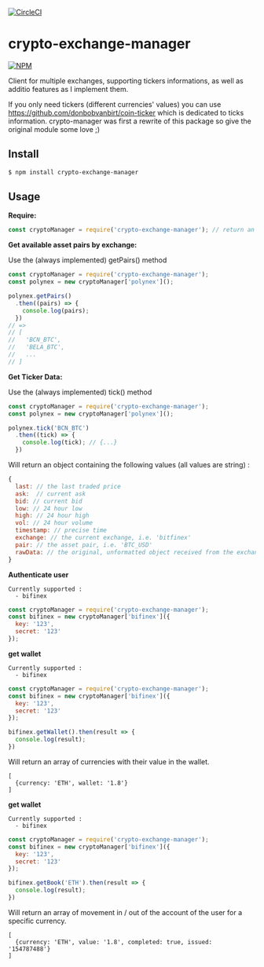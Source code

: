 [![CircleCI](https://circleci.com/gh/azukaar/crypto-exchange-manager.svg?style=svg)](https://circleci.com/gh/azukaar/crypto-exchange-manager)

# crypto-exchange-manager

[![NPM](https://nodei.co/npm/crypto-exchange-manager.png)](https://npmjs.org/package/crypto-exchange-manager)

Client for multiple exchanges, supporting tickers informations, as well as additio features as I implement them. 

If you only need tickers (different currencies' values) you can use https://github.com/donbobvanbirt/coin-ticker which is dedicated to ticks information. crypto-manager was first a rewrite of this package so give the original module some love ;)

## Install

```bash
$ npm install crypto-exchange-manager
```

## Usage
**Require:**
```js
const cryptoManager = require('crypto-exchange-manager'); // return an array of available exchanges
```

**Get available asset pairs by exchange:**

Use the (always implemented) getPairs() method

```js
const cryptoManager = require('crypto-exchange-manager');
const polynex = new cryptoManager['polynex']();

polynex.getPairs()
  .then((pairs) => {
    console.log(pairs);
  })
// =>
// [
//   'BCN_BTC',
//   'BELA_BTC',
//   ...
// ]
```

**Get Ticker Data:**

Use the (always implemented) tick() method

```js
const cryptoManager = require('crypto-exchange-manager');
const polynex = new cryptoManager['polynex']();

polynex.tick('BCN_BTC')
  .then((tick) => {
    console.log(tick); // {...}
  })
```

Will return an object containing the following values (all values are string) :

```js
{
  last: // the last traded price
  ask:  // current ask
  bid: // current bid
  low: // 24 hour low
  high: // 24 hour high
  vol: // 24 hour volume
  timestamp: // precise time
  exchange: // the current exchange, i.e. 'bitfinex'
  pair: // the asset pair, i.e. 'BTC_USD'
  rawData: // the original, unformatted object received from the exchange api. Differs by exchange.
}
```

**Authenticate user**

```
Currently supported : 
  - bifinex
```

```js
const cryptoManager = require('crypto-exchange-manager');
const bifinex = new cryptoManager['bifinex']({
  key: '123',
  secret: '123'
});
```

**get wallet**

```
Currently supported : 
  - bifinex
```

```js
const cryptoManager = require('crypto-exchange-manager');
const bifinex = new cryptoManager['bifinex']({
  key: '123',
  secret: '123'
});

bifinex.getWallet().then(result => {
  console.log(result);
})
```

Will return an array of currencies with their value in the wallet.

```
[
  {currency: 'ETH', wallet: '1.8'}
]
```

**get wallet**

```
Currently supported : 
  - bifinex
```

```js
const cryptoManager = require('crypto-exchange-manager');
const bifinex = new cryptoManager['bifinex']({
  key: '123',
  secret: '123'
});

bifinex.getBook('ETH').then(result => {
  console.log(result);
})
```

Will return an array of movement in / out of the account of the user for a specific currency.

```
[
  {currency: 'ETH', value: '1.8', completed: true, issued: '154787488'}
]
```